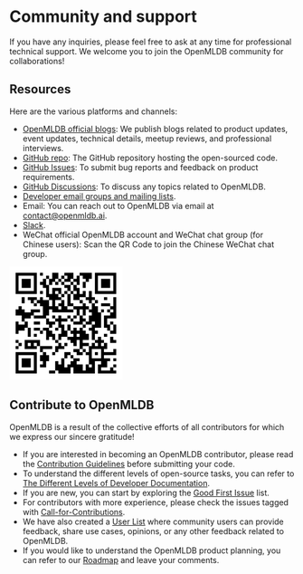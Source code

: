 # Community and support

If you have any inquiries, please feel free to ask at any time for professional technical support. We welcome you to join the OpenMLDB community for collaborations!

## Resources

Here are the various platforms and channels:
- [OpenMLDB official blogs](https://openmldb.ai/en/blog): We publish blogs related to product updates, event updates, technical details, meetup reviews, and professional interviews.
- [GitHub repo](https://github.com/4paradigm/OpenMLDB): The GitHub repository hosting the open-sourced code.
- [GitHub Issues](https://github.com/4paradigm/OpenMLDB/issues): To submit bug reports and feedback on product requirements.
- [GitHub Discussions](https://github.com/4paradigm/OpenMLDB/discussions): To discuss any topics related to OpenMLDB.
- [Developer email groups and mailing lists](https://groups.google.com/g/openmldb-developers).
- Email: You can reach out to OpenMLDB via email at [contact@openmldb.ai](https://partner.outlook.cn/mail/deeplink/compose?mailtouri=mailto%3Acontact@openmldb.ai).
- [Slack](https://join.slack.com/t/openmldb/shared_invite/zt-ozu3llie-K~hn9Ss1GZcFW2~K_L5sMg).
- WeChat official OpenMLDB account and WeChat chat group (for Chinese users): Scan the QR Code to join the Chinese WeChat chat group.

![wechat](images/wechat.png)


## Contribute to OpenMLDB

OpenMLDB is a result of the collective efforts of all contributors for which we express our sincere gratitude!
- If you are interested in becoming an OpenMLDB contributor, please read the [Contribution Guidelines](https://github.com/4paradigm/OpenMLDB/blob/main/CONTRIBUTING.md) before submitting your code.
- To understand the different levels of open-source tasks, you can refer to [The Different Levels of Developer Documentation](https://go005qabor.feishu.cn/docs/doccn7oEU0AlCOGtYz09chIebzd).
- If you are new, you can start by exploring the [Good First Issue](https://github.com/4paradigm/OpenMLDB/issues?q=is%3Aopen+is%3Aissue+label%3A"good+first+issue") list.
- For contributors with more experience, please check the issues tagged with [Call-for-Contributions](https://github.com/4paradigm/OpenMLDB/issues?q=is%3Aopen+is%3Aissue+label%3Acall-for-contributions).
- We have also created a [User List](https://github.com/4paradigm/OpenMLDB/discussions/707) where community users can provide feedback, share use cases, opinions, or any other feedback related to OpenMLDB.
- If you would like to understand the OpenMLDB product planning, you can refer to our [Roadmap](https://github.com/4paradigm/OpenMLDB/projects/10) and leave your comments.
